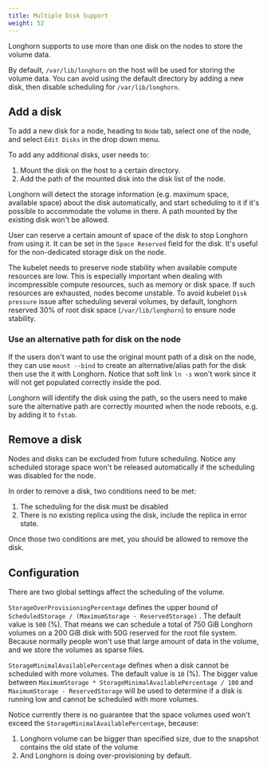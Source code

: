 ```yaml
---
title: Multiple Disk Support
weight: 52
---
```


Longhorn supports to use more than one disk on the nodes to store the volume data.

By default, `/var/lib/longhorn` on the host will be used for storing the volume data. You can avoid using the default directory by adding a new disk, then disable scheduling for `/var/lib/longhorn`.

## Add a disk

To add a new disk for a node, heading to `Node` tab, select one of the node, and select `Edit Disks` in the drop down menu.

To add any additional disks, user needs to:
1. Mount the disk on the host to a certain directory.
2. Add the path of the mounted disk into the disk list of the node.

Longhorn will detect the storage information (e.g. maximum space, available space) about the disk automatically, and start scheduling to it if it's possible to accommodate the volume in there. A path mounted by the existing disk won't be allowed.

User can reserve a certain amount of space of the disk to stop Longhorn from using it. It can be set in the `Space Reserved` field for the disk. It's useful for the non-dedicated storage disk on the node.

The kubelet needs to preserve node stability when available compute resources are low. This is especially important when dealing with incompressible compute resources, such as memory or disk space. If such resources are exhausted, nodes become unstable. To avoid kubelet `Disk pressure` issue after scheduling several volumes, by default, longhorn reserved 30% of root disk space (`/var/lib/longhorn`) to ensure node stability.

### Use an alternative path for disk on the node

If the users don't want to use the original mount path of a disk on the node, they can use `mount --bind` to create an alternative/alias path for the disk then use the it with Longhorn. Notice that soft link `ln -s` won't work since it will not get populated correctly inside the pod.

Longhorn will identify the disk using the path, so the users need to make sure the alternative path are correctly mounted when the node reboots, e.g. by adding it to `fstab`.

## Remove a disk
Nodes and disks can be excluded from future scheduling. Notice any scheduled storage space won't be released automatically if the scheduling was disabled for the node.

In order to remove a disk, two conditions need to be met:
1. The scheduling for the disk must be disabled
2. There is no existing replica using the disk, include the replica in error state.

Once those two conditions are met, you should be allowed to remove the disk.

## Configuration
There are two global settings affect the scheduling of the volume.

`StorageOverProvisioningPercentage` defines the upper bound of `ScheduledStorage / (MaximumStorage - ReservedStorage)` . The default value is `500` (%). That means we can schedule a total of 750 GiB Longhorn volumes on a 200 GiB disk with 50G reserved for the root file system. Because normally people won't use that large amount of data in the volume, and we store the volumes as sparse files.

`StorageMinimalAvailablePercentage` defines when a disk cannot be scheduled with more volumes. The default value is `10` (%). The bigger value between `MaximumStorage * StorageMinimalAvailablePercentage / 100` and `MaximumStorage - ReservedStorage` will be used to determine if a disk is running low and cannot be scheduled with more volumes.

Notice currently there is no guarantee that the space volumes used won't exceed the `StorageMinimalAvailablePercentage`, because:
1. Longhorn volume can be bigger than specified size, due to the snapshot contains the old state of the volume
2. And Longhorn is doing over-provisioning by default.
